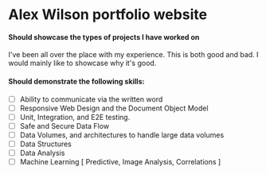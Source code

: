 # Alex Wilson portfolio website

#### Should showcase the types of projects I have worked on
I've been all over the place with my experience.  This is both good and bad.  I would mainly like to showcase why it's good.

#### Should demonstrate the following skills:
* [ ] Ability to communicate via the written word
* [ ] Responsive Web Design and the Document Object Model
* [ ] Unit, Integration, and E2E testing.
* [ ] Safe and Secure Data Flow
* [ ] Data Volumes, and architectures to handle large data volumes
* [ ] Data Structures
* [ ] Data Analysis
* [ ] Machine Learning [ Predictive, Image Analysis, Correlations ]